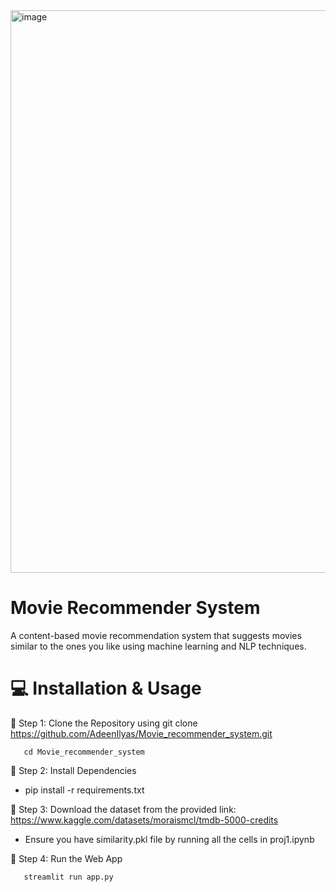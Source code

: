 <img width="900" alt="image" src="https://github.com/user-attachments/assets/4814c3fe-ec25-4f0b-8384-60fe85e21213" />


# Movie Recommender System
A content-based movie recommendation system that suggests movies similar to the ones you like using machine learning and NLP techniques.

# 💻 Installation & Usage
🔹 Step 1: Clone the Repository using git clone https://github.com/AdeenIlyas/Movie_recommender_system.git
    
       cd Movie_recommender_system

🔹 Step 2: Install Dependencies

- pip install -r requirements.txt

🔹 Step 3: Download the dataset from the provided link: https://www.kaggle.com/datasets/moraismcl/tmdb-5000-credits

- Ensure you have similarity.pkl file by running all the cells in proj1.ipynb

🔹 Step 4: Run the Web App

       streamlit run app.py

  




 

